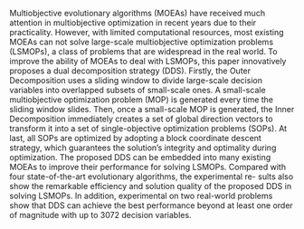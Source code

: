 Multiobjective evolutionary algorithms (MOEAs) have received much attention in multiobjective optimization in recent years due to their practicality. However, with limited computational resources, most existing MOEAs can not solve large-scale multiobjective optimization problems (LSMOPs), a class of problems that are widespread in the real world. To improve the ability of MOEAs to deal with LSMOPs, this paper innovatively proposes a dual decomposition strategy (DDS). Firstly, the Outer Decomposition uses a sliding window to divide large-scale decision variables into overlapped subsets of small-scale ones. A small-scale multiobjective optimization problem (MOP) is generated every time the sliding window slides. Then, once a small-scale MOP is generated, the Inner Decomposition immediately creates a set of global direction vectors to transform it into a set of single-objective optimization problems (SOPs). At last, all SOPs are optimized by adopting a block coordinate descent strategy, which guarantees the solution’s integrity and optimality during optimization. The proposed DDS can be embedded into many existing MOEAs to improve their performance for solving LSMOPs. Compared with four state-of-the-art evolutionary algorithms, the experimental re- sults also show the remarkable efficiency and solution quality of the proposed DDS in solving LSMOPs. In addition, experimental on two real-world problems show that DDS can achieve the best performance beyond at least one order of magnitude with up to 3072 decision variables.
